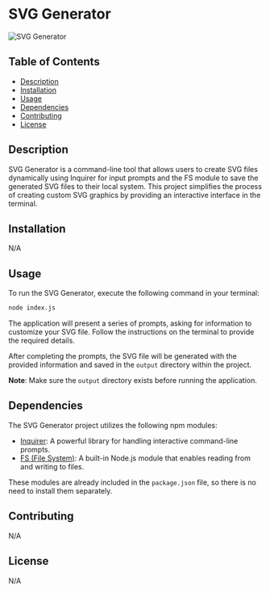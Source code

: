 # SVG Generator

![SVG Generator]()

## Table of Contents

- [Description](#description)
- [Installation](#installation)
- [Usage](#usage)
- [Dependencies](#dependencies)
- [Contributing](#contributing)
- [License](#license)

## Description

SVG Generator is a command-line tool that allows users to create SVG files dynamically using Inquirer for input prompts and the FS module to save the generated SVG files to their local system. This project simplifies the process of creating custom SVG graphics by providing an interactive interface in the terminal.

## Installation

N/A
## Usage

To run the SVG Generator, execute the following command in your terminal:

```bash
node index.js
```

The application will present a series of prompts, asking for information to customize your SVG file. Follow the instructions on the terminal to provide the required details.

After completing the prompts, the SVG file will be generated with the provided information and saved in the `output` directory within the project.

**Note**: Make sure the `output` directory exists before running the application.

## Dependencies

The SVG Generator project utilizes the following npm modules:

- [Inquirer](https://www.npmjs.com/package/inquirer): A powerful library for handling interactive command-line prompts.
- [FS (File System)](https://nodejs.org/api/fs.html): A built-in Node.js module that enables reading from and writing to files.

These modules are already included in the `package.json` file, so there is no need to install them separately.

## Contributing

N/A
## License

N/A